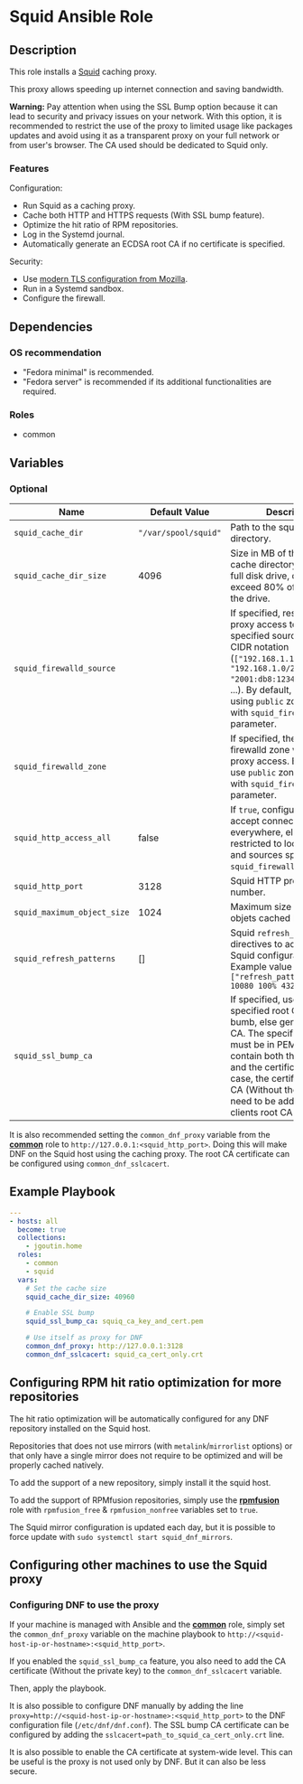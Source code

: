 # Squid Ansible Role

## Description

This role installs a [Squid](https://www.squid-cache.org) caching proxy.

This proxy allows speeding up internet connection and saving bandwidth.

**Warning:** Pay attention when using the SSL Bump option because it can lead to 
security and privacy issues on your network. With this option, it is recommended 
to restrict the use of the proxy to limited usage like packages updates and avoid using
it as a transparent proxy on your full network or from user's browser. The CA used 
should be dedicated to Squid only.

### Features

Configuration:
* Run Squid as a caching proxy.
* Cache both HTTP and HTTPS requests (With SSL bump feature).
* Optimize the hit ratio of RPM repositories.
* Log in the Systemd journal.
* Automatically generate an ECDSA root CA if no certificate is specified.

Security:
* Use [modern TLS configuration from Mozilla](https://ssl-config.mozilla.org/#config=modern).
* Run in a Systemd sandbox.
* Configure the firewall.

## Dependencies

### OS recommendation

* "Fedora minimal" is recommended. 
* "Fedora server" is recommended if its additional functionalities are required.

### Roles

* common

## Variables

### Optional

| Name                        | Default Value        | Description                                                                                                                                                                                                                                                                                            |
|-----------------------------|----------------------|--------------------------------------------------------------------------------------------------------------------------------------------------------------------------------------------------------------------------------------------------------------------------------------------------------|
| `squid_cache_dir`           | `"/var/spool/squid"` | Path to the squid cache directory.                                                                                                                                                                                                                                                                     |
| `squid_cache_dir_size`      | 4096                 | Size in MB of the squid cache directory. If using a full disk drive, does not exceed 80% of the size of the drive.                                                                                                                                                                                     |
| `squid_firewalld_source`    |                      | If specified, restrict the proxy access to the specified sources list in CIDR notation (`["192.168.1.10/32", "192.168.1.0/24", "2001:db8:1234:5678::/64"]`, ...). By default, allow all using `public` zone. Exclusive with `squid_firewalld_zone` parameter.                                          |
| `squid_firewalld_zone`      |                      | If specified, the existing firewalld zone where allow proxy access. By default, use `public` zone. Exclusive with `squid_firewalld_source` parameter.                                                                                                                                                  |
| `squid_http_access_all`     | false                | If `true`, configure Squid to accept connection from everywhere, else it is restricted to local network and sources specified by `squid_firewalld_source`.                                                                                                                                             |
| `squid_http_port`           | 3128                 | Squid HTTP proxy port number.                                                                                                                                                                                                                                                                          |
| `squid_maximum_object_size` | 1024                 | Maximum size in MB of objets cached by Squid.                                                                                                                                                                                                                                                          |
| `squid_refresh_patterns`    | []                   | Squid `refresh_pattern` directives to add to the Squid configuration file. Example value `["refresh_pattern -i .zip$ 10080 100% 43200"]`                                                                                                                                                               |
| `squid_ssl_bump_ca`         |                      | If specified, use the specified root CA for SSL bumb, else generate a new CA. The specified root CA must be in PEM format and contain both the private key and the certificate. In any case, the certificate of this CA (Without the private key) need to be added to the clients root CA trust store. |

It is also recommended setting the `common_dnf_proxy` variable from the 
[**common**](../common/README.md) role to `http://127.0.0.1:<squid_http_port>`. Doing 
this will make DNF on the Squid host using the caching proxy. The root CA certificate 
can be configured using `common_dnf_sslcacert`.

## Example Playbook

```yaml
---
- hosts: all
  become: true
  collections:
    - jgoutin.home
  roles:
    - common
    - squid
  vars:
    # Set the cache size
    squid_cache_dir_size: 40960

    # Enable SSL bump
    squid_ssl_bump_ca: squiq_ca_key_and_cert.pem

    # Use itself as proxy for DNF
    common_dnf_proxy: http://127.0.0.1:3128
    common_dnf_sslcacert: squid_ca_cert_only.crt
```

## Configuring RPM hit ratio optimization for more repositories

The hit ratio optimization will be automatically configured for any DNF repository 
installed on the Squid host.

Repositories that does not use mirrors (with `metalink`/`mirrorlist` options) or that
only have a single mirror does not require to be optimized and will be properly cached
natively.

To add the support of a new repository, simply install it the squid host.

To add the support of RPMfusion repositories, simply use the 
[**rpmfusion**](../rpmfusion/README.md) role with `rpmfusion_free` & `rpmfusion_nonfree`
variables set to `true`.

The Squid mirror configuration is updated each day, but it is possible to force update 
with `sudo systemctl start squid_dnf_mirrors`.

## Configuring other machines to use the Squid proxy

### Configuring DNF to use the proxy

If your machine is managed with Ansible and the [**common**](../common/README.md) role, 
simply set the `common_dnf_proxy` variable on the machine playbook to 
`http://<squid-host-ip-or-hostname>:<squid_http_port>`.

If you enabled the `squid_ssl_bump_ca` feature, you also need to add the CA certificate
(Without the private key) to the `common_dnf_sslcacert` variable.

Then, apply the playbook.

It is also possible to configure DNF manually by adding the line 
`proxy=http://<squid-host-ip-or-hostname>:<squid_http_port>` to the DNF configuration 
file (`/etc/dnf/dnf.conf`). The SSL bump CA certificate can be configured by adding the
`sslcacert=path_to_squid_ca_cert_only.crt` line.

It is also possible to enable the CA certificate at system-wide level.
This can be useful is the proxy is not used only by DNF.
But it can also be less secure.

